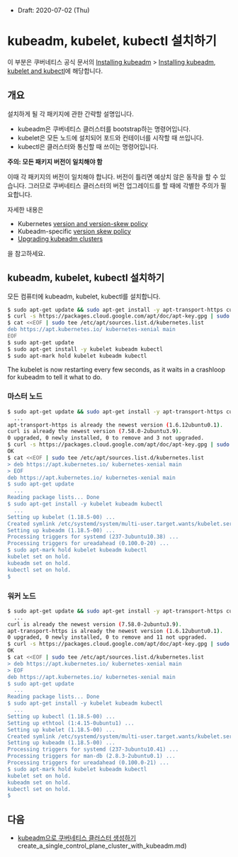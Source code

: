 * Draft: 2020-07-02 (Thu)

# kubeadm, kubelet, kubectl 설치하기

이 부분은 쿠버네티스 공식 문서의 [Installing kubeadm](https://kubernetes.io/docs/setup/production-environment/tools/kubeadm/install-kubeadm/) > [Installing kubeadm, kubelet and kubectl](https://kubernetes.io/docs/setup/production-environment/tools/kubeadm/install-kubeadm/#installing-kubeadm-kubelet-and-kubectl)에 해당합니다.

## 개요

설치하게 될 각 패키지에 관한 간략할 설명입니다.

* kubeadm은 쿠버네티스 클러스터를 bootstrap하는 명령어입니다.
* kubelet은 모든 노드에 설치되어 포드와 컨테이너를 시작할 때 쓰입니다.
* kubectl은 클러스터와 통신할 때 쓰이는 명령어입니다.

**주의: 모든 패키지 버전이 일치해야 함**

이때 각 패키지의 버전이 일치해야 합니다. 버전이 틀리면 예상치 않은 동작을 할 수 있습니다. 그러므로 쿠버네티스 클러스터의 버전 업그레이드를 할 때에 각별한 주의가 필요합니다. 

자세한 내용은 

* Kubernetes [version and version-skew policy](https://kubernetes.io/docs/setup/release/version-skew-policy/)
* Kubeadm-specific [version skew policy](https://kubernetes.io/docs/setup/production-environment/tools/kubeadm/create-cluster-kubeadm/#version-skew-policy)
* [Upgrading kubeadm clusters](https://kubernetes.io/docs/tasks/administer-cluster/kubeadm/kubeadm-upgrade/) 

을 참고하세요.

## kubeadm, kubelet, kubectl 설치하기

모든 컴퓨터에 kubeadm, kubelet, kubectl를 설치합니다. 

```bash
$ sudo apt-get update && sudo apt-get install -y apt-transport-https curl
$ curl -s https://packages.cloud.google.com/apt/doc/apt-key.gpg | sudo apt-key add -
$ cat <<EOF | sudo tee /etc/apt/sources.list.d/kubernetes.list
deb https://apt.kubernetes.io/ kubernetes-xenial main
EOF
$ sudo apt-get update
$ sudo apt-get install -y kubelet kubeadm kubectl
$ sudo apt-mark hold kubelet kubeadm kubectl
```

The kubelet is now restarting every few seconds, as it waits in a crashloop for kubeadm to tell it what to do.

### 마스터 노드

```bash
$ sudo apt-get update && sudo apt-get install -y apt-transport-https curl
  ...
apt-transport-https is already the newest version (1.6.12ubuntu0.1).
curl is already the newest version (7.58.0-2ubuntu3.9).
0 upgraded, 0 newly installed, 0 to remove and 3 not upgraded.
$ curl -s https://packages.cloud.google.com/apt/doc/apt-key.gpg | sudo apt-key add -
OK
$ cat <<EOF | sudo tee /etc/apt/sources.list.d/kubernetes.list
> deb https://apt.kubernetes.io/ kubernetes-xenial main
> EOF
deb https://apt.kubernetes.io/ kubernetes-xenial main
$ sudo apt-get update
  ...
Reading package lists... Done
$ sudo apt-get install -y kubelet kubeadm kubectl
  ...
Setting up kubelet (1.18.5-00) ...
Created symlink /etc/systemd/system/multi-user.target.wants/kubelet.service → /lib/systemd/system/kubelet.service.
Setting up kubeadm (1.18.5-00) ...
Processing triggers for systemd (237-3ubuntu10.38) ...
Processing triggers for ureadahead (0.100.0-20) ...
$ sudo apt-mark hold kubelet kubeadm kubectl
kubelet set on hold.
kubeadm set on hold.
kubectl set on hold.
$
```

### 워커 노드

```bash
$ sudo apt-get update && sudo apt-get install -y apt-transport-https curl
  ...
curl is already the newest version (7.58.0-2ubuntu3.9).
apt-transport-https is already the newest version (1.6.12ubuntu0.1).
0 upgraded, 0 newly installed, 0 to remove and 11 not upgraded.
$ curl -s https://packages.cloud.google.com/apt/doc/apt-key.gpg | sudo apt-key add -
OK
$ cat <<EOF | sudo tee /etc/apt/sources.list.d/kubernetes.list
> deb https://apt.kubernetes.io/ kubernetes-xenial main
> EOF
deb https://apt.kubernetes.io/ kubernetes-xenial main
$ sudo apt-get update
  ...
Reading package lists... Done
$ sudo apt-get install -y kubelet kubeadm kubectl
  ...
Setting up kubectl (1.18.5-00) ...
Setting up ethtool (1:4.15-0ubuntu1) ...
Setting up kubelet (1.18.5-00) ...
Created symlink /etc/systemd/system/multi-user.target.wants/kubelet.service → /lib/systemd/system/kubelet.service.
Setting up kubeadm (1.18.5-00) ...
Processing triggers for systemd (237-3ubuntu10.41) ...
Processing triggers for man-db (2.8.3-2ubuntu0.1) ...
Processing triggers for ureadahead (0.100.0-21) ...
$ sudo apt-mark hold kubelet kubeadm kubectl
kubelet set on hold.
kubeadm set on hold.
kubectl set on hold.
$
```

## 다음

* [kubeadm으로 쿠버네티스 클러스터 생성하기](create_k8s_cluster_with_kubeadm.md)create_a_single_control_plane_cluster_with_kubeadm.md)
